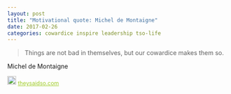 ```yaml
---
layout: post
title: "Motivational quote: Michel de Montaigne"
date: 2017-02-26
categories: cowardice inspire leadership tso-life
---
```

> Things are not bad in themselves, but our cowardice makes them so.

Michel de Montaigne

<span style="z-index:50;font-size:0.9em;"><img src="https://theysaidso.com/branding/theysaidso.png" height="20" width="20" alt="theysaidso.com"/><a href="https://theysaidso.com" title="Powered by quotes from theysaidso.com" style="color: #9fcc25; margin-left: 4px; vertical-align: middle;">theysaidso.com</a></span>

